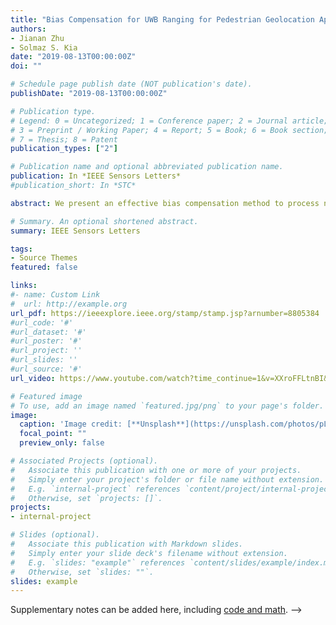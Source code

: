 ```yaml
---
title: "Bias Compensation for UWB Ranging for Pedestrian Geolocation Applications"
authors:
- Jianan Zhu
- Solmaz S. Kia
date: "2019-08-13T00:00:00Z"
doi: ""

# Schedule page publish date (NOT publication's date).
publishDate: "2019-08-13T00:00:00Z"

# Publication type.
# Legend: 0 = Uncategorized; 1 = Conference paper; 2 = Journal article;
# 3 = Preprint / Working Paper; 4 = Report; 5 = Book; 6 = Book section;
# 7 = Thesis; 8 = Patent
publication_types: ["2"]

# Publication name and optional abbreviated publication name.
publication: In *IEEE Sensors Letters*
#publication_short: In *STC*

abstract: We present an effective bias compensation method to process none-line-of-sight (NLoS) and long distance line-of-sight (LD-LoS) ultra wideband (UWB) range measurement signals used to aid a pedestrian inertial navigation system (INS). The common UWB bias compensation techniques use machine learning methods to identify and remove the bias in the measurements. These techniques are computationally expensive and require extensive prior data. Here, we propose to use an algorithmic compensation technique that accounts for the bias by estimating it using the Schmidt–Kalman filter (SKF). Next, we exploit the positivity of the error in the UWB range measurements to propose a novel constrained sigma point based correction filtering that can be used atop the SKF for further improvement in the positioning accuracy of the UWB-aided pedestrian inertial navigation. Experiments demonstrate the effectiveness of our methods.

# Summary. An optional shortened abstract.
summary: IEEE Sensors Letters

tags:
- Source Themes
featured: false

links:
#- name: Custom Link
#  url: http://example.org
url_pdf: https://ieeexplore.ieee.org/stamp/stamp.jsp?arnumber=8805384
#url_code: '#'
#url_dataset: '#'
#url_poster: '#'
#url_project: ''
#url_slides: ''
#url_source: '#'
url_video: https://www.youtube.com/watch?time_continue=1&v=XXroFFLtnBI&feature=emb_title

# Featured image
# To use, add an image named `featured.jpg/png` to your page's folder. 
image:
  caption: 'Image credit: [**Unsplash**](https://unsplash.com/photos/pLCdAaMFLTE)'
  focal_point: ""
  preview_only: false

# Associated Projects (optional).
#   Associate this publication with one or more of your projects.
#   Simply enter your project's folder or file name without extension.
#   E.g. `internal-project` references `content/project/internal-project/index.md`.
#   Otherwise, set `projects: []`.
projects:
- internal-project

# Slides (optional).
#   Associate this publication with Markdown slides.
#   Simply enter your slide deck's filename without extension.
#   E.g. `slides: "example"` references `content/slides/example/index.md`.
#   Otherwise, set `slides: ""`.
slides: example
---
```

Supplementary notes can be added here, including [code and math](https://sourcethemes.com/academic/docs/writing-markdown-latex/). -->

